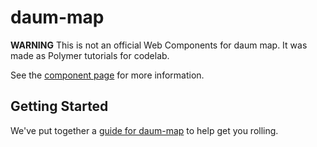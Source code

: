 daum-map
================

**WARNING** This is not an official Web Components for daum map. It was made as Polymer tutorials for codelab.

See the [component page](http://ragingwind.github.io/daum-map) for more information.

## Getting Started

We've put together a [guide for daum-map](http://www.polymer-project.org/docs/start/reusableelements.html) to help get you rolling.
